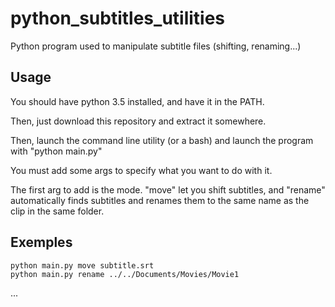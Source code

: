 # python_subtitles_utilities
Python program used to manipulate subtitle files (shifting, renaming...)

## Usage
You should have python 3.5 installed, and have it in the PATH.

Then, just download this repository and extract it somewhere.

Then, launch the command line utility (or a bash) and launch the program with "python main.py"

You must add some args to specify what you want to do with it.

The first arg to add is the mode. "move" let you shift subtitles, and "rename" automatically finds
subtitles and renames them to the same name as the clip in the same folder.

## Exemples
```
python main.py move subtitle.srt
python main.py rename ../../Documents/Movies/Movie1
```

...
